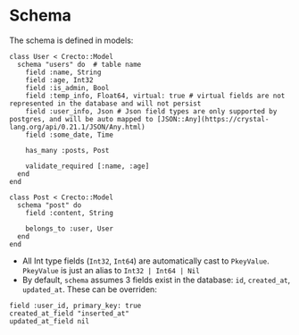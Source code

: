 # Schema

<!-- toc -->

The schema is defined in models:

```
class User < Crecto::Model
  schema "users" do  # table name
    field :name, String
    field :age, Int32
    field :is_admin, Bool
    field :temp_info, Float64, virtual: true # virtual fields are not represented in the database and will not persist
    field :user_info, Json # Json field types are only supported by postgres, and will be auto mapped to [JSON::Any](https://crystal-lang.org/api/0.21.1/JSON/Any.html)
    field :some_date, Time

    has_many :posts, Post

    validate_required [:name, :age]
  end
end

class Post < Crecto::Model
  schema "post" do
    field :content, String

    belongs_to :user, User
  end
end
```

* All Int type fields (`Int32`, `Int64`) are automatically cast to `PkeyValue`.  `PkeyValue` is just an alias to `Int32 | Int64 | Nil`
* By default, `schema` assumes 3 fields exist in the database: `id`, `created_at`, `updated_at`.  These can be overriden:

```
field :user_id, primary_key: true
created_at_field "inserted_at"
updated_at_field nil
```

